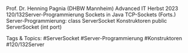 Prof. Dr. Henning Pagnia (DHBW Mannheim) Advanced IT Herbst 2023 120/132Server-Programmierung Sockets in Java
TCP-Sockets (Forts.)
Server-Programmierung: class ServerSocket
Konstruktoren
public  ServerSocket  (int port)

   Tags & Topics:
   #ServerSocket
   #Server-Programmierung
   #Konstruktoren
   #120/132Server